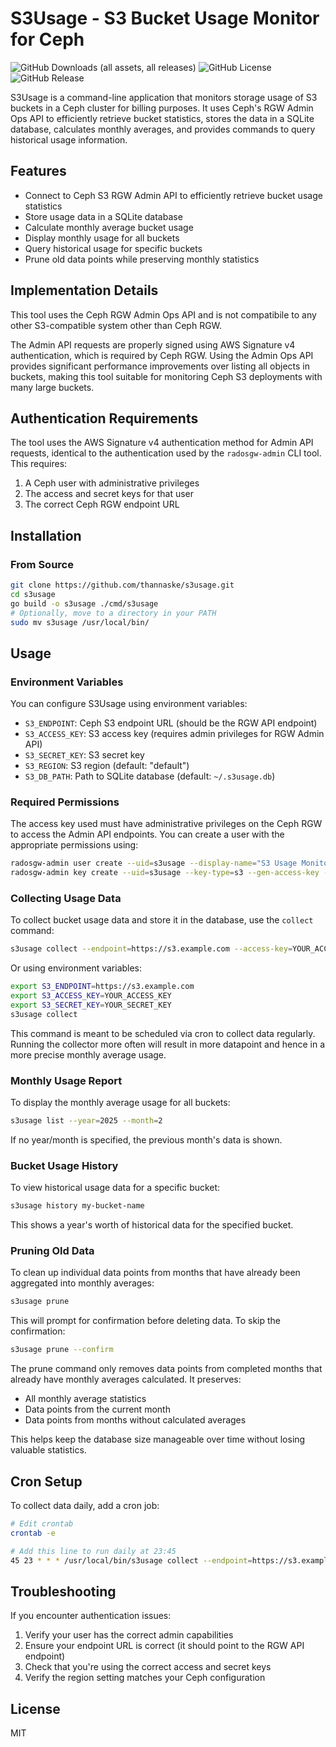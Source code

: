 # S3Usage - S3 Bucket Usage Monitor for Ceph
![GitHub Downloads (all assets, all releases)](https://img.shields.io/github/downloads/thannaske/s3usage/total?style=flat)
![GitHub License](https://img.shields.io/github/license/thannaske/s3usage)
![GitHub Release](https://img.shields.io/github/v/release/thannaske/s3usage?include_prereleases)

S3Usage is a command-line application that monitors storage usage of S3 buckets in a Ceph cluster for billing purposes. It uses Ceph's RGW Admin Ops API to efficiently retrieve bucket statistics, stores the data in a SQLite database, calculates monthly averages, and provides commands to query historical usage information.

## Features

- Connect to Ceph S3 RGW Admin API to efficiently retrieve bucket usage statistics
- Store usage data in a SQLite database
- Calculate monthly average bucket usage
- Display monthly usage for all buckets
- Query historical usage for specific buckets
- Prune old data points while preserving monthly statistics

## Implementation Details

This tool uses the Ceph RGW Admin Ops API and is not compatibile to any other S3-compatible system other than Ceph RGW.

The Admin API requests are properly signed using AWS Signature v4 authentication, which is required by Ceph RGW. Using the Admin Ops API provides significant performance improvements over listing all objects in buckets, making this tool suitable for monitoring Ceph S3 deployments with many large buckets.

## Authentication Requirements

The tool uses the AWS Signature v4 authentication method for Admin API requests, identical to the authentication used by the `radosgw-admin` CLI tool. This requires:

1. A Ceph user with administrative privileges
2. The access and secret keys for that user
3. The correct Ceph RGW endpoint URL

## Installation

### From Source

```bash
git clone https://github.com/thannaske/s3usage.git
cd s3usage
go build -o s3usage ./cmd/s3usage
# Optionally, move to a directory in your PATH
sudo mv s3usage /usr/local/bin/
```

## Usage

### Environment Variables

You can configure S3Usage using environment variables:

- `S3_ENDPOINT`: Ceph S3 endpoint URL (should be the RGW API endpoint)
- `S3_ACCESS_KEY`: S3 access key (requires admin privileges for RGW Admin API)
- `S3_SECRET_KEY`: S3 secret key
- `S3_REGION`: S3 region (default: "default")
- `S3_DB_PATH`: Path to SQLite database (default: `~/.s3usage.db`)

### Required Permissions

The access key used must have administrative privileges on the Ceph RGW to access the Admin API endpoints. You can create a user with the appropriate permissions using:

```bash
radosgw-admin user create --uid=s3usage --display-name="S3 Usage Monitor" --caps="buckets=*;users=*;usage=*;metadata=*;zone=*"
radosgw-admin key create --uid=s3usage --key-type=s3 --gen-access-key --gen-secret
```

### Collecting Usage Data

To collect bucket usage data and store it in the database, use the `collect` command:

```bash
s3usage collect --endpoint=https://s3.example.com --access-key=YOUR_ACCESS_KEY --secret-key=YOUR_SECRET_KEY
```

Or using environment variables:

```bash
export S3_ENDPOINT=https://s3.example.com
export S3_ACCESS_KEY=YOUR_ACCESS_KEY
export S3_SECRET_KEY=YOUR_SECRET_KEY
s3usage collect
```

This command is meant to be scheduled via cron to collect data regularly. Running the collector more often will result in more datapoint and hence in a more precise monthly average usage.

### Monthly Usage Report

To display the monthly average usage for all buckets:

```bash
s3usage list --year=2025 --month=2
```

If no year/month is specified, the previous month's data is shown.

### Bucket Usage History

To view historical usage data for a specific bucket:

```bash
s3usage history my-bucket-name
```

This shows a year's worth of historical data for the specified bucket.

### Pruning Old Data

To clean up individual data points from months that have already been aggregated into monthly averages:

```bash
s3usage prune
```

This will prompt for confirmation before deleting data. To skip the confirmation:

```bash
s3usage prune --confirm
```

The prune command only removes data points from completed months that already have monthly averages calculated. It preserves:
- All monthly average statistics
- Data points from the current month
- Data points from months without calculated averages

This helps keep the database size manageable over time without losing valuable statistics.

## Cron Setup

To collect data daily, add a cron job:

```bash
# Edit crontab
crontab -e

# Add this line to run daily at 23:45
45 23 * * * /usr/local/bin/s3usage collect --endpoint=https://s3.example.com --access-key=YOUR_ACCESS_KEY --secret-key=YOUR_SECRET_KEY
```

## Troubleshooting

If you encounter authentication issues:

1. Verify your user has the correct admin capabilities
2. Ensure your endpoint URL is correct (it should point to the RGW API endpoint)
3. Check that you're using the correct access and secret keys
4. Verify the region setting matches your Ceph configuration

## License

MIT 
